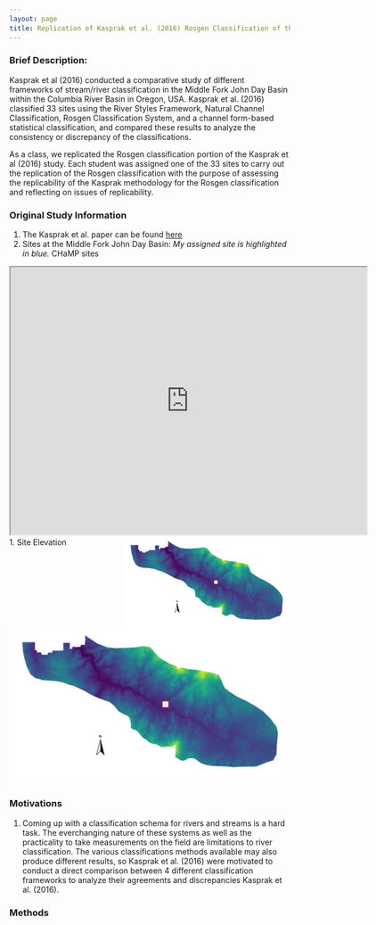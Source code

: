 ```yaml
---
layout: page
title: Replication of Kasprak et al. (2016) Rosgen Classification of the John Day River Basin, OR.
---
```


### Brief Description:

Kasprak et al (2016) conducted a comparative study of different frameworks of stream/river classification in the Middle Fork John Day Basin within the Columbia River Basin in Oregon, USA. Kasprak et al. (2016) classified 33 sites using the River Styles Framework, Natural Channel Classification, Rosgen Classification System, and a channel form-based statistical classification, and compared these results to analyze the consistency or discrepancy of the classifications.

As a class, we replicated the Rosgen classification portion of the Kasprak et al (2016) study. Each student was assigned one of the 33 sites to carry out the replication of the Rosgen classification with the purpose of assessing the replicability of the Kasprak methodology for the Rosgen classification and reflecting on issues of replicability.

### Original Study Information
1. The Kasprak et al. paper can be found [here]( https://journals.plos.org/plosone/article?id=10.1371/journal.pone.0150293)
1. Sites at the Middle Fork John Day Basin:
    _My assigned site is highlighted in blue._
  CHaMP sites
<iframe src="https://www.google.com/maps/d/u/0/embed?mid=1Rc7oAcpV40ObhpqBL5rkR7S0E4zXn2K2" width="640" height="480"></iframe>
1. Site Elevation

<img src="results\maps\JohnDay_ref.png" width=300 align=right>

![John Day Elevation](results\maps\JohnDay_ref.png)

### Motivations
1. Coming up with a classification schema for rivers and streams is a hard task. The everchanging nature of these systems as well as the practicality to take measurements on the field are limitations to river classification. The various classifications methods available may also produce different results, so Kasprak et al. (2016) were motivated to conduct a direct comparison between 4 different classification frameworks to analyze their agreements and discrepancies Kasprak et al. (2016).

### Methods
